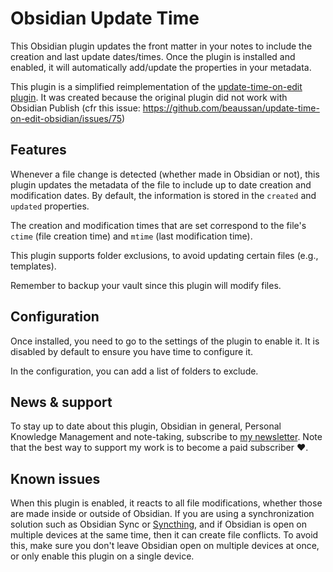 # Obsidian Update Time

This Obsidian plugin updates the front matter in your notes to include the creation and last update dates/times.
Once the plugin is installed and enabled, it will automatically add/update the properties in your metadata.

This plugin is a simplified reimplementation of the [update-time-on-edit plugin](https://github.com/beaussan/update-time-on-edit-obsidian). It was created because the original plugin did not work with Obsidian Publish (cfr this issue: https://github.com/beaussan/update-time-on-edit-obsidian/issues/75)

## Features

Whenever a file change is detected (whether made in Obsidian or not), this plugin updates the metadata of the file to include up to date creation and modification dates.
By default, the information is stored in the `created` and `updated` properties.

The creation and modification times that are set correspond to the file's `ctime` (file creation time) and `mtime` (last modification time).

This plugin supports folder exclusions, to avoid updating certain files (e.g., templates).

Remember to backup your vault since this plugin will modify files.

## Configuration

Once installed, you need to go to the settings of the plugin to enable it. It is disabled by default to ensure you have time to configure it.

In the configuration, you can add a list of folders to exclude.

## News & support

To stay up to date about this plugin, Obsidian in general, Personal Knowledge Management and note-taking, subscribe to [my newsletter](https://dsebastien.net/#/portal/signup). Note that the best way to support my work is to become a paid subscriber ❤️.

## Known issues
When this plugin is enabled, it reacts to all file modifications, whether those are made inside or outside of Obsidian. If you are using a synchronization solution such as Obsidian Sync or [Syncthing](https://www.dsebastien.net/how-i-synchronize-and-backup-my-obsidian-notes/), and if Obsidian is open on multiple devices at the same time, then it can create file conflicts. To avoid this, make sure you don't leave Obsidian open on multiple devices at once, or only enable this plugin on a single device.
